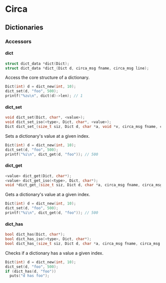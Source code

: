 # Circa

## Dictionaries

### Accessors

#### dict

```C
struct dict_data *dict(Dict);
struct dict_data *dict_(Dict d, circa_msg fname, circa_msg line);
```

Access the core structure of a dictionary.

```C
Dict(int) d = dict_new(int, 10);
dict_set(d, "foo", 500);
printf("%zu\n", dict(d)->len); // 1
```

#### dict_set

```C
void dict_set(Dict, char*, <value>);
void dict_set_iso(<type>, Dict, char*, <value>);
Dict dict_set_(size_t siz, Dict d, char *a, void *v, circa_msg fname, circa_msg line);
```

Sets a dictionary's value at a given index.

```C
Dict(int) d = dict_new(int, 10);
dict_set(d, "foo", 500);
printf("%i\n", dict_get(d, "foo")); // 500
```

#### dict_get

```C
<value> dict_get(Dict, char*);
<value> dict_get_iso(<type>, Dict, char*);
void *dict_get_(size_t siz, Dict d, char *a, circa_msg fname, circa_msg line);
```

Gets a dictionary's value at a given index.

```C
Dict(int) d = dict_new(int, 10);
dict_set(d, "foo", 500);
printf("%i\n", dict_get(d, "foo")); // 500
```

#### dict_has

```C
bool dict_has(Dict, char*);
bool dict_has_iso(<type>, Dict, char*);
bool dict_has_(size_t siz, Dict d, char *a, circa_msg fname, circa_msg line);
```

Checks if a dictionary has a value a given index.

```C
Dict(int) d = dict_new(int, 10);
dict_set(d, "foo", 500);
if (dict_has(d, "foo"))
  puts("d has foo");
```
